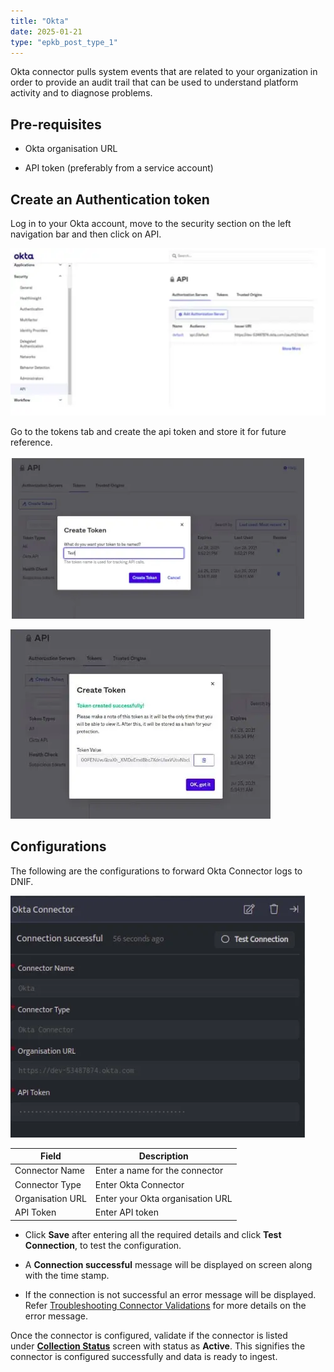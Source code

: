 ```yaml
---
title: "Okta"
date: 2025-01-21
type: "epkb_post_type_1"
---
```


Okta connector pulls system events that are related to your organization in order to provide an audit trail that can be used to understand platform activity and to diagnose problems.

## **Pre-requisites**

- Okta organisation URL

- API token (preferably from a service account)

## **Create an Authentication token**

Log in to your Okta account, move to the security section on the left navigation bar and then click on API.

![image 1-Nov-16-2023-09-35-38-9146-AM](./images-Okta/Okta-1.webp)

Go to the tokens tab and create the api token and store it for future reference.  

![image 2-Nov-16-2023-09-36-02-6533-AM](./images-Okta/Okta-2.webp)

![image 3-Nov-16-2023-09-36-24-4962-AM](./images-Okta/Okta-3.webp)

## **Configurations**

The following are the configurations to forward Okta Connector logs to DNIF.‌

![image 4-4](./images-Okta/Okta-4.webp)

| **Field** | **Description** |
| --- | --- |
| Connector Name | Enter a name for the connector |
| Connector Type | Enter Okta Connector |
| Organisation URL | Enter your Okta organisation URL |
| API Token | Enter API token |

- Click **Save** after entering all the required details and click **Test Connection**, to test the configuration.

- A **Connection successful** message will be displayed on screen along with the time stamp.

- If the connection is not successful an error message will be displayed. Refer [Troubleshooting Connector Validations](https://dnif.it/kb/troubleshooting-and-debugging/troubleshooting-connector-validations/) for more details on the error message.

Once the connector is configured, validate if the connector is listed under **[Collection Status](https://dnif.it/kb/operations/collection-status/)** screen with status as **Active**. This signifies the connector is configured successfully and data is ready to ingest.
